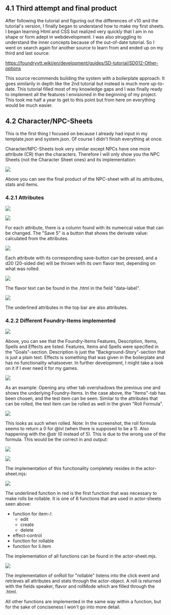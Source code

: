 

## 4.1 Third attempt and final product

After following the tutorial and figuring out the differences of v10 and the tutorial's version, I finally began to understand how to make my first sheets. I began learning Html and CSS but realized very quickly that I am in no shape or form adept in webdevelopment. I was also struggling to understand the inner concepts because of the out-of-date tutorial. So I went on search again for another source to learn from and ended up on my third and last source:

https://foundryvtt.wiki/en/development/guides/SD-tutorial/SD012-Other-options

This source recommends building the system with a boilerplate approach.
It goes similarily in depth like the 2nd tutorial but instead is much more up-to-date. This tutorial filled most of my knowledge gaps and I was finally ready to implement all the features I envisioned in the beginning of my project. This took me half a year to get to this point but from here on everything would be much easier.

## 4.2 Character/NPC-Sheets

This is the first thing I focused on because I already had input in my template.json and system.json.
Of course I didn't finish everything at once. 

Character/NPC-Sheets look very similar except NPCs have one more attribute (CR) than the characters. Therefore I will only show you the NPC Sheets (not the Character Sheet ones) and its implementation:

![](images/Pasted%20image%2020230213025918.png)

Above you can see the final product of the NPC-sheet with all its attributes, stats and items. 

### 4.2.1 Attributes

![](images/Pasted%20image%2020230213030922.png)

![](images/Pasted%20image%2020230213031917.png)

For each attribute, there is a column found with its numerical value that can be changed.
The "Save 5" is a button that shows the derivate value: calculated from the attributes.

![](images/Pasted%20image%2020230213031532.png)

Each attribute with its corresponding save-button can be pressed, and a d20 (20-sided die) will be thrown with its own flavor text, depending on what was rolled. 

![](images/Pasted%20image%2020230213032043.png)

The flavor text can be found in the .html in the field "data-label".

![](images/Pasted%20image%2020230213030944.png)

The underlined attributes in the top bar are also attributes.

### 4.2.2 Different Foundry-Items implemented

![](images/Pasted%20image%2020230213031007.png)

Above, you can see that the Foundry-Items Features, Description, Items, Spells and Effects are listed. Features, Items and Spells were specified in the "Goals"-section. Description is just the "Background-Story"-section that is just a plain text. Effects is something that was given in the boilerplate and has no functionality whatsoever. In further development, I might take a look on it if I ever need it for my games.

![](images/Pasted%20image%2020230213031046.png)

As an example: Opening any other tab overshadows the previous one and shows the underlying Foundry-Items. In the case above, the "items"-tab has been chosen, and the test item can be seen.
Similar to the attributes that can be rolled, the test item can be rolled as well in the given "Roll Formula". 

![](images/Pasted%20image%2020230213032842.png)

This looks as such when rolled.
Note: In the screenshot, the roll formula seems to return a 0 for @lvl (when there is supposed to be a 1). Also happening with the @str (0 instead of 5). This is due to the wrong use of the formula. This would be the correct in and output:

![](images/Pasted%20image%2020230213033244.png)

![](images/Pasted%20image%2020230213033258.png)

The implementation of this functionality completely resides in the actor-sheet.mjs: 

![](images/Pasted%20image%2020230213180031.png)

The underlined function in red is the first function that was necessary to make rolls be rollable.
It is one of 6 functions that are used in actor-sheets seen above:

- function for item-/:
	- edit
	- create
	- delete
- effect-control
- function for rollable
- function for li.item

The implementation of all functions can be found in the actor-sheet.mjs.

![](images/Pasted%20image%2020230214003016.png)

The implementation of onRoll for "rollable" listens into the click event and retrieves all attributes and stats through the actor-object. A roll is returned with the fields speaker, flavor and rollMode which are filled through the .html.

All other functions are implemented in the same way within a function, but for the sake of conciseness I won't go into more detail. 